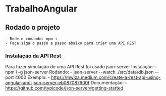 # TrabalhoAngular

## Rodado o projeto
    - Rode o comando: npm i
    - Faça siga o passo a passo abaixo para criar uma API REST 

### Instalação da API Rest
Para fazer simulação de uma API Rest foi usado json-server
Instalação:
    - npm i -g json-server
Rodando:
    - json-server --watch ./src/data/db.json --port 4000
Exemplo:
    - https://mwiza.medium.com/create-a-rest-api-using-angular-and-json-server-eb087087600f
Documentação:
    - https://github.com/typicode/json-server#getting-started 